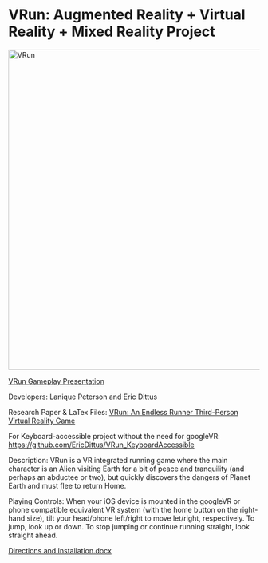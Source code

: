 # VRun: Augmented Reality + Virtual Reality + Mixed Reality Project 


[<img width="641" alt="VRun" src="https://user-images.githubusercontent.com/54916166/179155042-87ce69a4-3de3-42fa-8dd2-ff8e8e563f45.png">](https://www.youtube.com/watch?v=rQ-VMlocOac)

[VRun Gameplay Presentation](https://www.youtube.com/watch?v=rQ-VMlocOac)

Developers: Lanique Peterson and Eric Dittus

Research Paper & LaTex Files: [VRun: An Endless Runner Third-Person Virtual Reality Game](https://github.com/La-Nique/VRun/tree/main/research-paper)

For Keyboard-accessible project without the need for googleVR: 
https://github.com/EricDittus/VRun_KeyboardAccessible

Description:
VRun is a VR integrated running game where the main character is an Alien visiting Earth for a bit of peace and tranquility (and perhaps an abductee or two), but quickly discovers the dangers of Planet Earth and must flee to return Home.

  
Playing Controls:
When your iOS device is mounted in the googleVR or phone compatible equivalent VR system (with the home button on the right-hand size), tilt your head/phone left/right to move let/right, respectively. To jump, look up or down. To stop jumping or continue running straight, look straight ahead.


[Directions and Installation.docx](https://github.com/La-Nique/VRun/files/9106682/Directions.and.Installation.docx)







